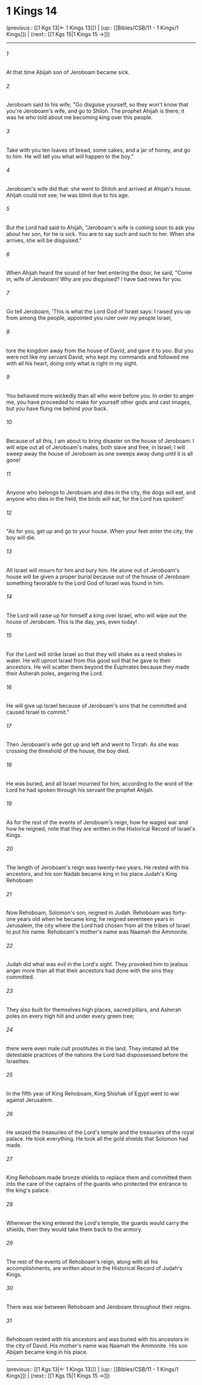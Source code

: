 # 1 Kings 14

(previous:: [[1 Kgs 13|← 1 Kings 13]]) | (up:: [[Bibles/CSB/11 - 1 Kings/1 Kings]]) | (next:: [[1 Kgs 15|1 Kings 15 →]])

***


###### 1 
At that time Abijah son of Jeroboam became sick. 

###### 2 
Jeroboam said to his wife, "Go disguise yourself, so they won't know that you're Jeroboam's wife, and go to Shiloh. The prophet Ahijah is there; it was he who told about me becoming king over this people. 

###### 3 
Take with you ten loaves of bread, some cakes, and a jar of honey, and go to him. He will tell you what will happen to the boy." 

###### 4 
Jeroboam's wife did that: she went to Shiloh and arrived at Ahijah's house. Ahijah could not see; he was blind due to his age. 

###### 5 
But the Lord had said to Ahijah, "Jeroboam's wife is coming soon to ask you about her son, for he is sick. You are to say such and such to her. When she arrives, she will be disguised." 

###### 6 
When Ahijah heard the sound of her feet entering the door, he said, "Come in, wife of Jeroboam! Why are you disguised? I have bad news for you. 

###### 7 
Go tell Jeroboam, 'This is what the Lord God of Israel says: I raised you up from among the people, appointed you ruler over my people Israel, 

###### 8 
tore the kingdom away from the house of David, and gave it to you. But you were not like my servant David, who kept my commands and followed me with all his heart, doing only what is right in my sight. 

###### 9 
You behaved more wickedly than all who were before you. In order to anger me, you have proceeded to make for yourself other gods and cast images, but you have flung me behind your back. 

###### 10 
Because of all this, I am about to bring disaster on the house of Jeroboam: I will wipe out all of Jeroboam's males, both slave and free, in Israel; I will sweep away the house of Jeroboam as one sweeps away dung until it is all gone! 

###### 11 
Anyone who belongs to Jeroboam and dies in the city, the dogs will eat, and anyone who dies in the field, the birds will eat, for the Lord has spoken!' 

###### 12 
"As for you, get up and go to your house. When your feet enter the city, the boy will die. 

###### 13 
All Israel will mourn for him and bury him. He alone out of Jeroboam's house will be given a proper burial because out of the house of Jeroboam something favorable to the Lord God of Israel was found in him. 

###### 14 
The Lord will raise up for himself a king over Israel, who will wipe out the house of Jeroboam. This is the day, yes, even today! 

###### 15 
For the Lord will strike Israel so that they will shake as a reed shakes in water. He will uproot Israel from this good soil that he gave to their ancestors. He will scatter them beyond the Euphrates because they made their Asherah poles, angering the Lord. 

###### 16 
He will give up Israel because of Jeroboam's sins that he committed and caused Israel to commit." 

###### 17 
Then Jeroboam's wife got up and left and went to Tirzah. As she was crossing the threshold of the house, the boy died. 

###### 18 
He was buried, and all Israel mourned for him, according to the word of the Lord he had spoken through his servant the prophet Ahijah. 

###### 19 
As for the rest of the events of Jeroboam's reign, how he waged war and how he reigned, note that they are written in the Historical Record of Israel's Kings. 

###### 20 
The length of Jeroboam's reign was twenty-two years. He rested with his ancestors, and his son Nadab became king in his place.Judah's King Rehoboam 

###### 21 
Now Rehoboam, Solomon's son, reigned in Judah. Rehoboam was forty-one years old when he became king; he reigned seventeen years in Jerusalem, the city where the Lord had chosen from all the tribes of Israel to put his name. Rehoboam's mother's name was Naamah the Ammonite. 

###### 22 
Judah did what was evil in the Lord's sight. They provoked him to jealous anger more than all that their ancestors had done with the sins they committed. 

###### 23 
They also built for themselves high places, sacred pillars, and Asherah poles on every high hill and under every green tree; 

###### 24 
there were even male cult prostitutes in the land. They imitated all the detestable practices of the nations the Lord had dispossessed before the Israelites. 

###### 25 
In the fifth year of King Rehoboam, King Shishak of Egypt went to war against Jerusalem. 

###### 26 
He seized the treasuries of the Lord's temple and the treasuries of the royal palace. He took everything. He took all the gold shields that Solomon had made. 

###### 27 
King Rehoboam made bronze shields to replace them and committed them into the care of the captains of the guards who protected the entrance to the king's palace. 

###### 28 
Whenever the king entered the Lord's temple, the guards would carry the shields, then they would take them back to the armory. 

###### 29 
The rest of the events of Rehoboam's reign, along with all his accomplishments, are written about in the Historical Record of Judah's Kings. 

###### 30 
There was war between Rehoboam and Jeroboam throughout their reigns. 

###### 31 
Rehoboam rested with his ancestors and was buried with his ancestors in the city of David. His mother's name was Naamah the Ammonite. His son Abijam became king in his place.

***

(previous:: [[1 Kgs 13|← 1 Kings 13]]) | (up:: [[Bibles/CSB/11 - 1 Kings/1 Kings]]) | (next:: [[1 Kgs 15|1 Kings 15 →]])
